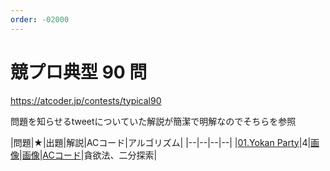 ```yaml
---
order: -02000
---
```

# 競プロ典型 90 問

https://atcoder.jp/contests/typical90

問題を知らせるtweetについていた解説が簡潔で明解なのでそちらを参照

|問題|★|出題|解説|ACコード|アルゴリズム|
|--|--|--|--|
|[01.Yokan Party](https://atcoder.jp/contests/typical90/tasks/typical90_a)|4|[画像](https://github.com/E869120/kyopro_educational_90/blob/main/problem/001.jpg)|[画像](https://github.com/E869120/kyopro_educational_90/blob/main/editorial/001.jpg?raw=true)|[ACコード](https://atcoder.jp/contests/typical90/submissions/25824596)|貪欲法、二分探索|
